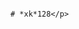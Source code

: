                                                                                                            # *xk*128</p>
